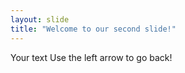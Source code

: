 ```yaml
---
layout: slide
title: "Welcome to our second slide!" 
--- 
```

Your text 
Use the left arrow to go back! 

